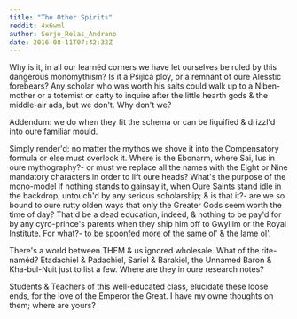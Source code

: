 ```yaml
---
title: "The Other Spirits"
reddit: 4x6wml
author: Serjo_Relas_Andrano
date: 2016-08-11T07:42:32Z
---
```


Why is it, in all our learnéd corners we have let ourselves be ruled by this dangerous monomythism? Is it a Psijica ploy, or a remnant of oure Alesstic forebears? Any scholar who was worth his salts could walk up to a Niben-mother or a totemist or catty to inquire after the little hearth gods &amp; the middle-air ada, but we don't. Why don't we?

Addendum: we do when they fit the schema or can be liquified &amp; drizzl'd into oure familiar mould. 

Simply render'd: no matter the mythos we shove it into the Compensatory formula or else must overlook it. Where is the Ebonarm, where Sai, Ius in oure mythography?- or must we replace all the names with the Eight or Nine mandatory characters in order to lift oure heads? What's the purpose of the mono-model if nothing stands to gainsay it, when Oure Saints stand idle in the backdrop, untouch'd by any serious scholarship; &amp; is that it?- are we so bound to oure rutty olden ways that only the Greater Gods seem worth the time of day? That'd be a dead education, indeed, &amp; nothing to be pay'd for by any cyro-prince's parents when they ship him off to Gwyllim or the Royal Institute. For what?- to be spoonfed more of the same ol' &amp; the lame ol'.

There's a world between THEM &amp; us ignored wholesale. What of the rite-naméd? Etadachiel &amp; Padachiel, Sariel &amp; Barakiel, the Unnamed Baron &amp; Kha-bul-Nuit just to list a few. Where are they in oure research notes? 

Students &amp; Teachers of this well-educated class, elucidate these loose ends, for the love of the Emperor the Great. I have my owne thoughts on them; where are yours?
